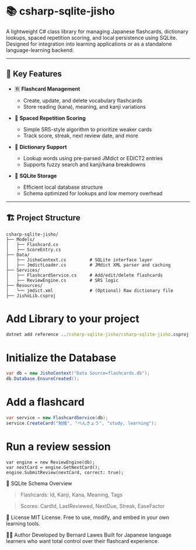 # 📚 csharp-sqlite-jisho

A lightweight C# class library for managing Japanese flashcards, dictionary lookups, spaced repetition scoring, and local persistence using SQLite. Designed for integration into learning applications or as a standalone language-learning backend.

---

## 🧩 Key Features

- 🈶 **Flashcard Management**
  - Create, update, and delete vocabulary flashcards
  - Store reading (kana), meaning, and kanji variations

- 🧠 **Spaced Repetition Scoring**
  - Simple SRS-style algorithm to prioritize weaker cards
  - Track score, streak, next review date, and more

- 📘 **Dictionary Support**
  - Lookup words using pre-parsed JMdict or EDICT2 entries
  - Supports fuzzy search and kanji/kana breakdowns

- 💾 **SQLite Storage**
  - Efficient local database structure
  - Schema optimized for lookups and low memory overhead

---

## 🏗️ Project Structure

```plaintext
csharp-sqlite-jisho/
├── Models/
│   ├── Flashcard.cs
│   ├── ScoreEntry.cs
├── Data/
│   ├── JishoContext.cs         # SQLite interface layer
│   ├── JmdictLoader.cs         # JMdict XML parser and caching
├── Services/
│   ├── FlashcardService.cs     # Add/edit/delete flashcards
│   ├── ReviewEngine.cs         # SRS logic
├── Resources/
│   └── jmdict.xml              # (Optional) Raw dictionary file
├── JishoLib.csproj

```

# Add Library to your project
```bat
dotnet add reference ../csharp-sqlite-jisho/csharp-sqlite-jisho.csproj
```

# Initialize the Database
```csharp
var db = new JishoContext("Data Source=flashcards.db");
db.Database.EnsureCreated();
```

# Add a flashcard
```csharp
var service = new FlashcardService(db);
service.CreateCard("勉強", "べんきょう", "study, learning");
```

# Run a review session
```
var engine = new ReviewEngine(db);
var nextCard = engine.GetNextCard();
engine.SubmitReview(nextCard, correct: true);
```
🧪 SQLite Schema Overview

> Flashcards: Id, Kanji, Kana, Meaning, Tags

> Scores: CardId, LastReviewed, NextDue, Streak, EaseFactor

📄 License
MIT License. Free to use, modify, and embed in your own learning tools.

🙋‍♂️ Author
Developed by Bernard Lawes
Built for Japanese language learners who want total control over their flashcard experience.
